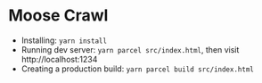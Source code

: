 # Moose Crawl

* Installing: `yarn install`
* Running dev server: `yarn parcel src/index.html`, then visit http://localhost:1234
* Creating a production build: `yarn parcel build src/index.html`

